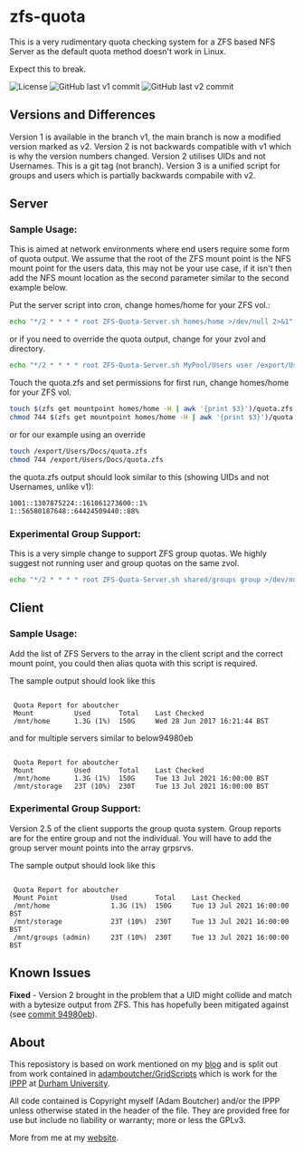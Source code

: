 # zfs-quota
This is a very rudimentary quota checking system for a ZFS based NFS Server as the default quota method doesn't work in Linux.

Expect this to break.

![License](https://img.shields.io/github/license/adamboutcher/zfs-quota?color=green&label=License&logoColor=white) ![GitHub last v1 commit](https://img.shields.io/github/last-commit/adamboutcher/zfs-quota/v1?label=Last%20v1%20Commit&logo=github&logoColor=white) ![GitHub last v2 commit](https://img.shields.io/github/last-commit/adamboutcher/zfs-quota/main?label=Last%20v2%20Commit&logo=github&logoColor=white)

## Versions and Differences
Version 1 is available in the branch v1, the main branch is now a modified version marked as v2.
Version 2 is not backwards compatible with v1 which is why the version numbers changed. Version 2 utilises UIDs and not Usernames. This is a git tag (not branch).
Version 3 is a unified script for groups and users which is partially backwards compabile with v2.

## Server
### Sample Usage:
This is aimed at network environments where end users require some form of quota output.
We assume that the root of the ZFS mount point is the NFS mount point for the users data, this may not be your use case, if it isn't then add the NFS mount location as the second parameter similar to the second example below.

Put the server script into cron, change homes/home for your ZFS vol.:
```bash
echo "*/2 * * * * root ZFS-Quota-Server.sh homes/home >/dev/null 2>&1" >> /etc/cron.d/zfs-quota
```
or if you need to override the quota output, change for your zvol and directory.
```bash
echo "*/2 * * * * root ZFS-Quota-Server.sh MyPool/Users user /export/Users/Docs >/dev/null 2>&1" >> /etc/cron.d/zfs-quota
```

Touch the quota.zfs and set permissions for first run, change homes/home for your ZFS vol.
```bash
touch $(zfs get mountpoint homes/home -H | awk '{print $3}')/quota.zfs
chmod 744 $(zfs get mountpoint homes/home -H | awk '{print $3}')/quota.zfs
```
or for our example using an override
```bash
touch /export/Users/Docs/quota.zfs
chmod 744 /export/Users/Docs/quota.zfs
```

the quota.zfs output should look similar to this (showing UIDs and not Usernames, unlike v1):
```
1001::1307875224::161061273600::1%
1::56580187648::64424509440::88%
```
### Experimental Group Support:
This is a very simple change to support ZFS group quotas. We highly suggest not running user and group quotas on the same zvol.
```bash
echo "*/2 * * * * root ZFS-Quota-Server.sh shared/groups group >/dev/null 2>&1" >> /etc/cron.d/zfs-quota
```

## Client
### Sample Usage:
Add the list of ZFS Servers to the array in the client script and the correct mount point, you could then alias quota with this script is required.

The sample output should look like this
```

 Quota Report for aboutcher
 Mount          Used       Total    Last Checked
 /mnt/home      1.3G (1%)  150G     Wed 28 Jun 2017 16:21:44 BST

```
and for multiple servers similar to below94980eb
```

 Quota Report for aboutcher
 Mount          Used       Total    Last Checked
 /mnt/home      1.3G (1%)  150G     Tue 13 Jul 2021 16:00:00 BST
 /mnt/storage   23T (10%)  230T     Tue 13 Jul 2021 16:00:00 BST

```
### Experimental Group Support:
Version 2.5 of the client supports the group quota system. Group reports are for the entire group and not the individual.
You will have to add the group server mount points into the array grpsrvs.

The sample output should look like this
```

 Quota Report for aboutcher
 Mount Point             Used       Total    Last Checked
 /mnt/home               1.3G (1%)  150G     Tue 13 Jul 2021 16:00:00 BST
 /mnt/storage            23T (10%)  230T     Tue 13 Jul 2021 16:00:00 BST
 /mnt/groups (admin)     23T (10%)  230T     Tue 13 Jul 2021 16:00:00 BST

```


## Known Issues
**Fixed** - Version 2 brought in the problem that a UID might collide and match with a bytesize output from ZFS. This has hopefully been mitigated against (see [commit 94980eb](https://github.com/adamboutcher/zfs-quota/commit/94980ebd455acc0d99e384bb116bd67def1ea45b)).

## About

This reposistory is based on work mentioned on my [blog](https://aboutcher.co.uk/2017/06/linux-zfs-quotas-hacked-solution/) and is split out from work contained in [adamboutcher/GridScripts](https://github.com/adamboutcher/Grid-Scripts) which is work for the [IPPP](https://www.ippp.dur.ac.uk) at [Durham University](https://www.dur.ac.uk).

All code contained is Copyright myself (Adam Boutcher) and/or the IPPP unless otherwise stated in the header of the file. They are provided free for use but include no liability or warranty; more or less the GPLv3.

More from me at my [website](http://www.aboutcher.co.uk).
